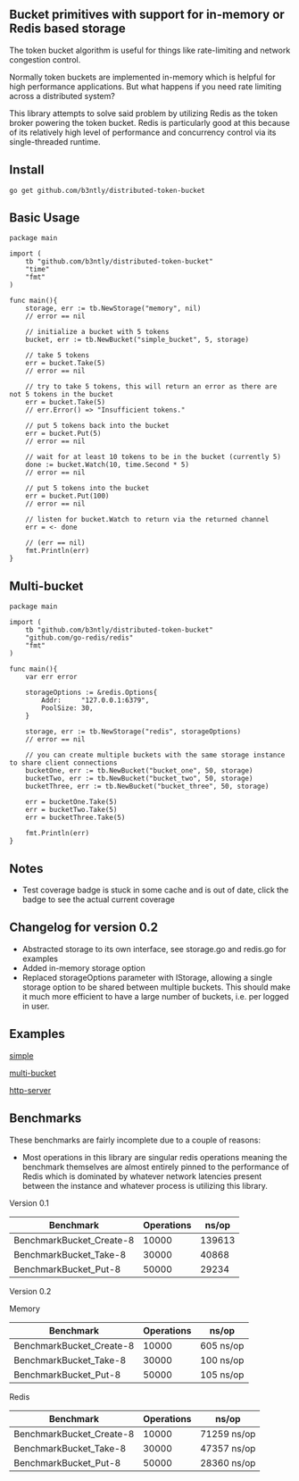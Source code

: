 
## Bucket primitives with support for in-memory or Redis based storage

The token bucket algorithm is useful for things like rate-limiting and network congestion
control. 

Normally token buckets are implemented in-memory which is helpful for high performance
applications. But what happens if you need rate limiting across a distributed system? 

This library attempts to solve said problem by utilizing Redis as the token broker powering the
token bucket. Redis is particularly good at this because of its relatively high level of
performance and concurrency control via its single-threaded runtime.

## Install

```golang
go get github.com/b3ntly/distributed-token-bucket
```

## Basic Usage

```golang
package main

import (
	tb "github.com/b3ntly/distributed-token-bucket"
	"time"
	"fmt"
)

func main(){
	storage, err := tb.NewStorage("memory", nil)
	// error == nil

	// initialize a bucket with 5 tokens
	bucket, err := tb.NewBucket("simple_bucket", 5, storage)

	// take 5 tokens
	err = bucket.Take(5)
	// error == nil

	// try to take 5 tokens, this will return an error as there are not 5 tokens in the bucket
	err = bucket.Take(5)
	// err.Error() => "Insufficient tokens."

	// put 5 tokens back into the bucket
	err = bucket.Put(5)
	// error == nil

	// wait for at least 10 tokens to be in the bucket (currently 5)
	done := bucket.Watch(10, time.Second * 5)
	// error == nil

	// put 5 tokens into the bucket
	err = bucket.Put(100)
	// error == nil

	// listen for bucket.Watch to return via the returned channel
	err = <- done

	// (err == nil)
	fmt.Println(err)
}
```

## Multi-bucket

```golang
package main

import (
	tb "github.com/b3ntly/distributed-token-bucket"
	"github.com/go-redis/redis"
	"fmt"
)

func main(){
	var err error

	storageOptions := &redis.Options{
		Addr:     "127.0.0.1:6379",
		PoolSize: 30,
	}

	storage, err := tb.NewStorage("redis", storageOptions)
	// error == nil

	// you can create multiple buckets with the same storage instance to share client connections
	bucketOne, err := tb.NewBucket("bucket_one", 50, storage)
	bucketTwo, err := tb.NewBucket("bucket_two", 50, storage)
	bucketThree, err := tb.NewBucket("bucket_three", 50, storage)

	err = bucketOne.Take(5)
	err = bucketTwo.Take(5)
	err = bucketThree.Take(5)

	fmt.Println(err)
}
```

## Notes

* Test coverage badge is stuck in some cache and is out of date, click the badge to see the actual current coverage


## Changelog for version 0.2

* Abstracted storage to its own interface, see storage.go and redis.go for examples
* Added in-memory storage option
* Replaced storageOptions parameter with IStorage, allowing a single storage option to be shared
  between multiple buckets. This should make it much more efficient to have a large number of buckets, i.e.
  per logged in user.

## Examples

[simple](./examples/simple.go)

[multi-bucket](./examples/mult-bucket.go)

[http-server](./examples/server.go)

## Benchmarks

These benchmarks are fairly incomplete due to a couple of reasons:

* Most operations in this library are singular redis operations meaning the benchmark themselves are almost 
entirely pinned to the performance of Redis which is dominated by whatever
network latencies present between the instance and whatever process is 
utilizing this library.


Version 0.1


| Benchmark                | Operations | ns/op  |
|--------------------------|------------|--------|
| BenchmarkBucket_Create-8 | 10000      | 139613 |
| BenchmarkBucket_Take-8   | 30000      | 40868  |
| BenchmarkBucket_Put-8    | 50000      | 29234  |

Version 0.2

Memory

| Benchmark                | Operations | ns/op  |
|--------------------------|------------|--------|
| BenchmarkBucket_Create-8 | 10000      | 605 ns/op |
| BenchmarkBucket_Take-8   | 30000      | 100 ns/op  |
| BenchmarkBucket_Put-8    | 50000      | 105 ns/op  |

Redis

| Benchmark                | Operations | ns/op  |
|--------------------------|------------|--------|
| BenchmarkBucket_Create-8 | 10000      | 71259 ns/op |
| BenchmarkBucket_Take-8   | 30000      | 47357 ns/op  |
| BenchmarkBucket_Put-8    | 50000      | 28360 ns/op  |



